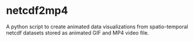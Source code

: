# netcdf2mp4
A python script to create animated data visualizations from spatio-temporal netcdf datasets stored as animated GIF and  MP4 video file.
